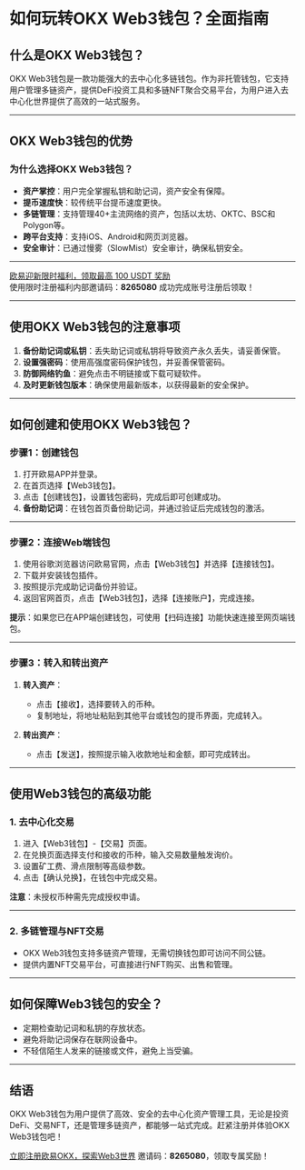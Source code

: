 # 如何玩转OKX Web3钱包？全面指南



## 什么是OKX Web3钱包？

OKX Web3钱包是一款功能强大的去中心化多链钱包。作为非托管钱包，它支持用户管理多链资产，提供DeFi投资工具和多链NFT聚合交易平台，为用户进入去中心化世界提供了高效的一站式服务。

---

## OKX Web3钱包的优势

### 为什么选择OKX Web3钱包？

- **资产掌控**：用户完全掌握私钥和助记词，资产安全有保障。
- **提币速度快**：较传统平台提币速度更快。
- **多链管理**：支持管理40+主流网络的资产，包括以太坊、OKTC、BSC和Polygon等。
- **跨平台支持**：支持iOS、Android和网页浏览器。
- **安全审计**：已通过慢雾（SlowMist）安全审计，确保私钥安全。

---
[欧易迎新限时福利，领取最高 100 USDT 奖励](https://bit.ly/OKXe)  
使用限时注册福利内部邀请码：**8265080** 成功完成账号注册后领取！

---
## 使用OKX Web3钱包的注意事项

1. **备份助记词或私钥**：丢失助记词或私钥将导致资产永久丢失，请妥善保管。
2. **设置强密码**：使用高强度密码保护钱包，并妥善保管密码。
3. **防御网络钓鱼**：避免点击不明链接或下载可疑软件。
4. **及时更新钱包版本**：确保使用最新版本，以获得最新的安全保护。

---

## 如何创建和使用OKX Web3钱包？

### 步骤1：创建钱包

1. 打开欧易APP并登录。
2. 在首页选择【Web3钱包】。
3. 点击【创建钱包】，设置钱包密码，完成后即可创建成功。
4. **备份助记词**：在钱包首页备份助记词，并通过验证后完成钱包的激活。

---

### 步骤2：连接Web端钱包

1. 使用谷歌浏览器访问欧易官网，点击【Web3钱包】并选择【连接钱包】。
2. 下载并安装钱包插件。
3. 按照提示完成助记词备份并验证。
4. 返回官网首页，点击【Web3钱包】，选择【连接账户】，完成连接。

**提示**：如果您已在APP端创建钱包，可使用【扫码连接】功能快速连接至网页端钱包。

---

### 步骤3：转入和转出资产

1. **转入资产**：
   - 点击【接收】，选择要转入的币种。
   - 复制地址，将地址粘贴到其他平台或钱包的提币界面，完成转入。

2. **转出资产**：
   - 点击【发送】，按照提示输入收款地址和金额，即可完成转出。

---

## 使用Web3钱包的高级功能

### 1. 去中心化交易

1. 进入【Web3钱包】-【交易】页面。
2. 在兑换页面选择支付和接收的币种，输入交易数量触发询价。
3. 设置矿工费、滑点限制等高级参数。
4. 点击【确认兑换】，在钱包中完成交易。

**注意**：未授权币种需先完成授权申请。

---

### 2. 多链管理与NFT交易

- OKX Web3钱包支持多链资产管理，无需切换钱包即可访问不同公链。
- 提供内置NFT交易平台，可直接进行NFT购买、出售和管理。

---

## 如何保障Web3钱包的安全？

- 定期检查助记词和私钥的存放状态。
- 避免将助记词保存在联网设备中。
- 不轻信陌生人发来的链接或文件，避免上当受骗。

---

## 结语

OKX Web3钱包为用户提供了高效、安全的去中心化资产管理工具，无论是投资DeFi、交易NFT，还是管理多链资产，都能够一站式完成。赶紧注册并体验OKX Web3钱包吧！

[立即注册欧易OKX，探索Web3世界](https://bit.ly/OKXe)   邀请码：**8265080**，领取专属奖励！
